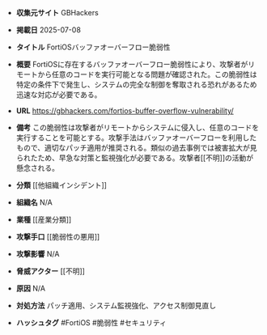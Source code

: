 - **収集元サイト**
GBHackers

- **掲載日**
2025-07-08

- **タイトル**
FortiOSバッファオーバーフロー脆弱性

- **概要**
FortiOSに存在するバッファオーバーフロー脆弱性により、攻撃者がリモートから任意のコードを実行可能となる問題が確認された。この脆弱性は特定の条件下で発生し、システムの完全な制御を奪取される恐れがあるため迅速な対応が必要である。

- **URL**
https://gbhackers.com/fortios-buffer-overflow-vulnerability/

- **備考**
この脆弱性は攻撃者がリモートからシステムに侵入し、任意のコードを実行することを可能とする。攻撃手法はバッファオーバーフローを利用したもので、適切なパッチ適用が推奨される。類似の過去事例では被害拡大が見られたため、早急な対策と監視強化が必要である。攻撃者[[不明]]の活動が懸念される。

- **分類**
[[他組織インシデント]]

- **組織名**
N/A

- **業種**
[[産業分類]]

- **攻撃手口**
[[脆弱性の悪用]]

- **攻撃影響**
N/A

- **脅威アクター**
[[不明]]

- **原因**
N/A

- **対処方法**
パッチ適用、システム監視強化、アクセス制御見直し

- **ハッシュタグ**
#FortiOS #脆弱性 #セキュリティ
